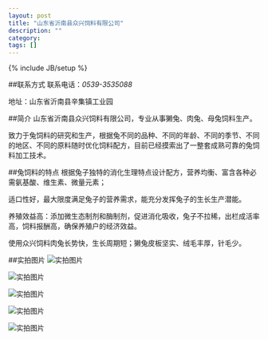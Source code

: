 ```yaml
---
layout: post 
title: "山东省沂南县众兴饲料有限公司"
description: ""
category: 
tags: []
---
```

{% include JB/setup %}

##联系方式
联系电话：*0539-3535088*

地址：山东省沂南县辛集镇工业园

##简介
山东省沂南县众兴饲料有限公司，专业从事獭兔、肉兔、母兔饲料生产。

致力于兔饲料的研究和生产，根据兔不同的品种、不同的年龄、不同的季节、不同的地区、不同的原料随时优化饲料配方，目前已经摸索出了一整套成熟可靠的兔饲料加工技术。

##兔饲料的特点
根据兔子独特的消化生理特点设计配方，营养均衡、富含各种必需氨基酸、维生素、微量元素；

适口性好，最大限度满足兔子的营养需求，能充分发挥兔子的生长生产潜能。

养殖效益高：添加微生态制剂和酶制剂，促进消化吸收，兔子不拉稀，出栏成活率高，饲料报酬高，确保养殖户的经济效益。

使用众兴饲料肉兔长势快，生长周期短；獭兔皮板坚实、绒毛丰厚，针毛少。


##实拍图片
![实拍图片](/rabbit/assets/image/rabbit/1.jpg)

![实拍图片](/rabbit/assets/image/rabbit/2.jpg)

![实拍图片](/rabbit/assets/image/rabbit/3.jpg)

![实拍图片](/rabbit/assets/image/rabbit/4.jpg)

![实拍图片](/rabbit/assets/image/rabbit/5.jpg)
